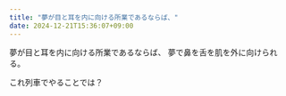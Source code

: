 ```yaml
---
title: "夢が目と耳を内に向ける所業であるならば、"
date: 2024-12-21T15:36:07+09:00
---
```

夢が目と耳を内に向ける所業であるならば、
夢で鼻を舌を肌を外に向けられる。

これ列車でやることでは？

